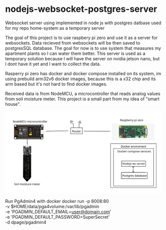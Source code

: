 # nodejs-websocket-postgres-server
Websocket server using implemented in node js with postgres datbase used for my repo home-system as a temporary server


The goal of this project is to use raspbery pi zero and use it as a server for websockets. 
Data recieved from websockets will be then saved to postgresSQL database. 
The goal for now is to use system that measures my apartment plants so I can water them better. 
This server is used as a temporary solution because I will have the server on nvidia jetson nano, but I dont have it yet and I want to collect the data.

Rasperry pi zero has docker and docker compose installed on its system, 
im using prebuild arm32v6 docker images, because this is a x32 chip and its arm based but it's not hard to find docker images.

Received data is from NodeMCU, a microcontroller that reads analog values from soil moisture meter.
This project is a small part from my idea of "smart house".

![](pidocker.png)


Run PgAdmin4 with docker
docker run -p 8008:80 \
    -v $HOME/data/pga4volume:/var/lib/pgadmin \
    -e 'PGADMIN_DEFAULT_EMAIL=user@domain.com' \
    -e 'PGADMIN_DEFAULT_PASSWORD=SuperSecret' \
    -d dpage/pgadmin4
